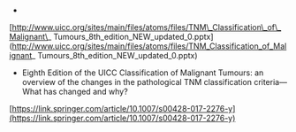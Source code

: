 *  

[http://www.uicc.org/sites/main/files/atoms/files/TNM\_Classification\_of\_Malignant\_ Tumours\_8th\_edition\_NEW\_updated\_0.pptx](http://www.uicc.org/sites/main/files/atoms/files/TNM_Classification_of_Malignant_ Tumours_8th_edition_NEW_updated_0.pptx)

* Eighth Edition of the UICC Classification of Malignant Tumours: an overview of the changes in the pathological TNM classification criteria—What has changed and why?

[https://link.springer.com/article/10.1007/s00428-017-2276-y](https://link.springer.com/article/10.1007/s00428-017-2276-y)

